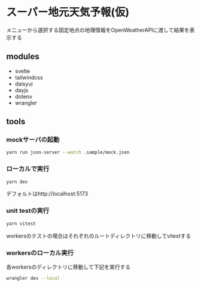 # スーパー地元天気予報(仮)

メニューから選択する固定地点の地理情報をOpenWeatherAPIに渡して結果を表示する

## modules

- svelte
- tailwindcss
- daisyui
- dayjs
- dotenv
- wrangler

## tools

### mockサーバの起動

```zsh
yarn run json-server --watch .sample/mock.json
```

### ローカルで実行

```zsh
yarn dev
```

デフォルトはhttp://localhost:5173

### unit testの実行

```zsh
yarn vitest
```

workersのテストの場合はそれぞれのルートディレクトリに移動してvitestする

### workersのローカル実行

各workersのディレクトリに移動して下記を実行する

```zsh
wrangler dev --local
```
